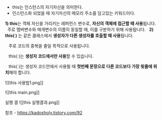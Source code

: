 
 - this는 인스턴스의 자기자신을 의미한다.  
- 인스턴스화 되었을 때 자기자신의 메모리 주소를 담고있는 키워드이다.

 
 
 **1) this**는 객체 자신을 가리키는 레퍼런스 변수로, **자신의 객체에 접근할 때 사용**됩니다. 
  주로 멤버변수와 매개변수의 이름이 동일할 때, 이를 구분하기 위해 사용됩니다.
 
**2) this( )** 는 같은 클래스에서 **생성자가 다른 생성자를 호출할 때 사용**됩니다. 

   주로 코드의 중복을 줄일 목적으로 사용됩니다.

   this( )는 **생성자 코드에서만 사용**할 수 있습니다.

   this( )는 생성자 코드안에서 사용될 때 **첫번째 문장으로 다른 코드보다 가장 윗줄에 위치**해야 합니다. 


![[this 사용법1.png]]


![[this main.png]]

실행 결
![[this 실행결과.png]]




참조 - https://kadosholy.tistory.com/92